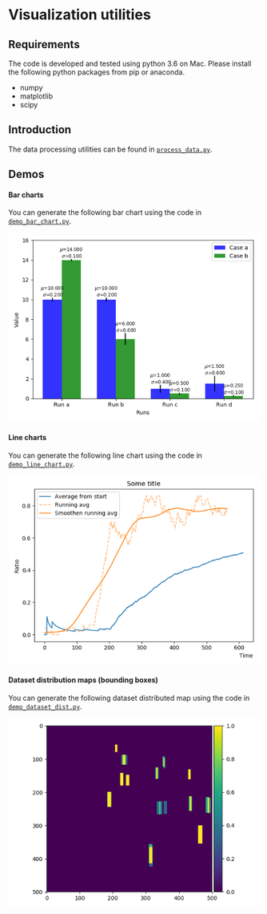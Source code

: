 # Visualization utilities

## Requirements
The code is developed and tested using python 3.6 on Mac.
Please install the following python packages from pip or anaconda.
- numpy
- matplotlib
- scipy

## Introduction
The data processing utilities can be found in [`process_data.py`](process_data.py).

## Demos

#### Bar charts
You can generate the following bar chart using the code in [`demo_bar_chart.py`](demo_bar_chart.py).

![demo_bar_chart](examples/bar_chart.png)

#### Line charts
You can generate the following line chart using the code in [`demo_line_chart.py`](demo_line_chart.py).

![line_line_chart](examples/line_chart.png)

#### Dataset distribution maps (bounding boxes)
You can generate the following dataset distributed map using the code in [`demo_dataset_dist.py`](demo_dataset_dist.py).

![dataset_dist](examples/dataset_dist.png)